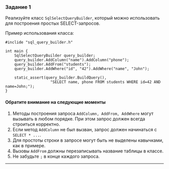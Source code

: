 ﻿### Задание 1

Реализуйте класс `SqlSelectQueryBuilder`, который можно использовать для построения
простых SELECT-запросов.

Пример использования класса:
```
#inclide "sql_query_builder.h"

int main {
    SqlSelectQueryBuilder query_builder;
    query_builder.AddColumn("name").AddColumn("phone");
    query_builder.AddFrom("students");
    query_builder.AddWhere("id", "42").AddWhere("name", "John");
    
    static_assert(query_builder.BuildQuery(), 
                    "SELECT name, phone FROM students WHERE id=42 AND name=John;");
}
```
#### Обратите внимание на следующие моменты
1. Методы построения запроса `AddColumn, AddFrom, AddWhere` могут вызывать в любом порядке. При этом запрос должен всегда строиться корректно.
2. Если метод `AddColumn` не был вызван, запрос должен начинаться с `SELECT * ...`.
3. Для простоты строки в запросе могут быть не выделены кавычками, как в примере.
4. Вызовы `AddFrom` должны перезаписывать название таблицы в классе.
5. Не забудьте `;` в конце каждого запроса.

------
